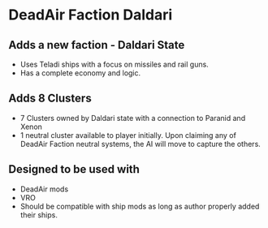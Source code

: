 # DeadAir Faction Daldari

## Adds a new faction - Daldari State
- Uses Teladi ships with a focus on missiles and rail guns.
- Has a complete economy and logic.

## Adds 8 Clusters
- 7 Clusters owned by Daldari state with a connection to Paranid and Xenon
- 1 neutral cluster available to player initially. Upon claiming any of DeadAir Faction neutral systems, the AI will move to capture the others.

## Designed to be used with
- DeadAir mods
- VRO
- Should be compatible with ship mods as long as author properly added their ships.
